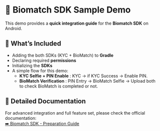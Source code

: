 # 📘 Biomatch SDK Sample Demo  

This demo provides a **quick integration guide** for the **Biomatch SDK** on Android.  

## 🔹 What’s Included
- Adding the both SDKs (KYC + BioMatch) to **Gradle**  
- Declaring required **permissions**  
- Initializing the **SDKs**  
- A simple flow for this demo:  
  - **KYC Selfie + PIN Enable** : KYC -> if KYC Success -> Enable PIN. 
  - **BioMatch Verification** : PIN Entry -> BioMatch Selfie -> Upload both to check BioMatch is completed or not.

## 🔗 Detailed Documentation
For advanced integration and full feature set, please check the official documentation:  
[➡️ Biomatch SDK - Preparation Guide](https://documentation.amani.ai/documents/androidbiomatch/Preparation)  
